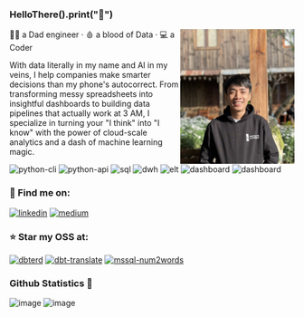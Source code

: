 <head>
<link rel="shortcut icon" type="image/x-icon" href="/favicon.ico?">
</head>

### HelloThere().print("👋")

<a href="https://www.linkedin.com/in/tuiladat" target="_blank"><img align="right" width="202" height="238" src="https://raw.githubusercontent.com/datnguye/datnguye/main/profile.jpg"></a>

👨‍💻 a Dad engineer · 🩸 a blood of Data · 💻 a Coder

With data literally in my name and AI in my veins, I help companies make smarter decisions than my phone's autocorrect. From transforming messy spreadsheets into insightful dashboards to building data pipelines that actually work at 3 AM, I specialize in turning your "I think" into "I know" with the power of cloud-scale analytics and a dash of machine learning magic.

![python-cli](https://img.shields.io/badge/CLI-Python-FFCE3E?style=flat-square&labelColor=14354C&logo=python&logoColor=white)
![python-api](https://img.shields.io/badge/API-Python-green?style=flat-square&labelColor=14354C&logo=python&logoColor=white)
![sql](https://img.shields.io/badge/Query-SQL-FFCE3E?style=flat-square&labelColor=14354C&logo=sql&logoColor=white)
![dwh](https://img.shields.io/badge/DWH-Snowflake-9cf?style=flat-square&logo=snowflake&logoColor=white)
![elt](https://img.shields.io/badge/ELT-dbt-FF694B?style=flat-square&logo=dbt&logoColor=FF694B)
![dashboard](https://img.shields.io/badge/BI-PowerBI-yellow?style=flat-square&logo=PowerBI&logoColor=yellow)
![dashboard](https://img.shields.io/badge/BI-OpenSource-lightgrey?style=flat-square&logo=OpenSource&logoColor=lightgrey)

### 💬 Find me on:

[![linkedin](https://img.shields.io/badge/LinkedIn-0077B5?style=for-the-badge&logo=linkedin&logoColor=white)](https://www.linkedin.com/in/datnguye/)
[![medium](https://img.shields.io/badge/Medium-12100E?style=for-the-badge&logo=medium&logoColor=white)](https://datnguyen-it09.medium.com/)

### ⭐ Star my OSS at:

[![dbterd](https://img.shields.io/badge/dbterd-30363D?style=for-the-badge&logo=GitHub&logoColor=#EA4AAA)](https://github.com/datnguye/dbterd)
[![dbt-translate](https://img.shields.io/badge/dbt--translate-30363D?style=for-the-badge&logo=GitHub&logoColor=#EA4AAA)](https://github.com/datnguye/dbt-translate)
[![mssql-num2words](https://img.shields.io/badge/mssql--num2words-30363D?style=for-the-badge&logo=GitHub&logoColor=#EA4AAA)](https://github.com/datnguye/mssql-num2words)


### Github Statistics 🤟
![image](https://github-readme-stats.vercel.app/api/top-langs/?username=datnguye&theme=radical)
![image](https://github-readme-stats.vercel.app/api?username=datnguye&show_icons=true&show_icons=true&theme=radical&count_private=true&cache_seconds=1800&line_height=24)

<script async src="https://pagead2.googlesyndication.com/pagead/js/adsbygoogle.js?client=ca-pub-9818368894527523"
     crossorigin="anonymous"></script>
